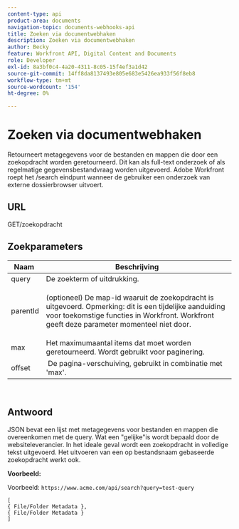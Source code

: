 ```yaml
---
content-type: api
product-area: documents
navigation-topic: documents-webhooks-api
title: Zoeken via documentwebhaken
description: Zoeken via documentwebhaken
author: Becky
feature: Workfront API, Digital Content and Documents
role: Developer
exl-id: 8a3bf0c4-4a20-4311-8c05-15f4ef3a1d42
source-git-commit: 14ff8da8137493e805e683e5426ea933f56f8eb8
workflow-type: tm+mt
source-wordcount: '154'
ht-degree: 0%

---
```


# Zoeken via documentwebhaken

Retourneert metagegevens voor de bestanden en mappen die door een zoekopdracht worden geretourneerd. Dit kan als full-text onderzoek of als regelmatige gegevensbestandvraag worden uitgevoerd. Adobe Workfront roept het /search eindpunt wanneer de gebruiker een onderzoek van externe dossierbrowser uitvoert.

## URL

GET/zoekopdracht

## Zoekparameters

<table style="table-layout:auto"> 
 <col> 
 <col> 
 <thead> 
  <tr> 
   <th>Naam </th> 
   <th>Beschrijving</th> 
  </tr> 
 </thead> 
 <tbody> 
  <tr> 
   <td>query</td> 
   <td>De zoekterm of uitdrukking.</td> 
  </tr> 
  <tr> 
   <td>parentId</td> 
   <td> <p>(optioneel) De map-id waaruit de zoekopdracht is uitgevoerd. Opmerking: dit is een tijdelijke aanduiding voor toekomstige functies in Workfront. Workfront geeft deze parameter momenteel niet door. </p> </td> 
  </tr> 
  <tr> 
   <td>max</td> 
   <td>Het maximumaantal items dat moet worden geretourneerd. Wordt gebruikt voor paginering.</td> 
  </tr> 
  <tr> 
   <td>offset</td> 
   <td> De pagina-verschuiving, gebruikt in combinatie met 'max'.</td> 
  </tr> 
 </tbody> 
</table>

 

## Antwoord

JSON bevat een lijst met metagegevens voor bestanden en mappen die overeenkomen met de query. Wat een &quot;gelijke&quot;is wordt bepaald door de websiteleverancier. In het ideale geval wordt een zoekopdracht in volledige tekst uitgevoerd. Het uitvoeren van een op bestandsnaam gebaseerde zoekopdracht werkt ook.

**Voorbeeld:**

Voorbeeld: `https://www.acme.com/api/search?query=test-query`

```
[ 
{ File/Folder Metadata },
{ File/Folder Metadata } 
]
```
